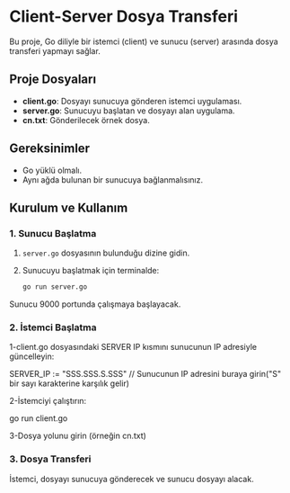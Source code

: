# Client-Server Dosya Transferi

Bu proje, Go diliyle bir istemci (client) ve sunucu (server) arasında dosya transferi yapmayı sağlar.

## Proje Dosyaları
- **client.go**: Dosyayı sunucuya gönderen istemci uygulaması.
- **server.go**: Sunucuyu başlatan ve dosyayı alan uygulama.
- **cn.txt**: Gönderilecek örnek dosya.

## Gereksinimler
- Go yüklü olmalı.
- Aynı ağda bulunan bir sunucuya bağlanmalısınız.

## Kurulum ve Kullanım

### 1. Sunucu Başlatma
1. `server.go` dosyasının bulunduğu dizine gidin.
2. Sunucuyu başlatmak için terminalde:

   ```bash
   go run server.go

Sunucu 9000 portunda çalışmaya başlayacak.

### 2. İstemci Başlatma
1-client.go dosyasındaki SERVER IP kısmını sunucunun IP adresiyle güncelleyin:

SERVER_IP := "SSS.SSS.S.SSS"  // Sunucunun IP adresini buraya girin("S" bir sayı karakterine karşılık gelir)

2-İstemciyi çalıştırın:

go run client.go

3-Dosya yolunu girin (örneğin cn.txt)

### 3. Dosya Transferi
İstemci, dosyayı sunucuya gönderecek ve sunucu dosyayı alacak.







